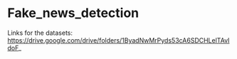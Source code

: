 # Fake_news_detection

Links for the datasets: https://drive.google.com/drive/folders/1ByadNwMrPyds53cA6SDCHLelTAvIdoF_
